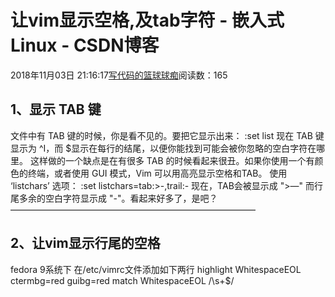 
# 让vim显示空格,及tab字符 - 嵌入式Linux - CSDN博客

2018年11月03日 21:16:17[写代码的篮球球痴](https://me.csdn.net/weiqifa0)阅读数：165



## 1、显示 TAB 键
文件中有 TAB 键的时候，你是看不见的。要把它显示出来：
:set list
现在 TAB 键显示为 ^I，而 $显示在每行的结尾，以便你能找到可能会被你忽略的空白字符在哪里。
这样做的一个缺点是在有很多 TAB 的时候看起来很丑。如果你使用一个有颜色的终端，或者使用
GUI 模式，Vim 可以用高亮显示空格和TAB。
使用 ‘listchars’ 选项：
:set listchars=tab:>-,trail:-
现在，TAB会被显示成 ">—" 而行尾多余的空白字符显示成 "-"。看起来好多了，是吧？
————————————————————————————
## 2、让vim显示行尾的空格
fedora 9系统下
在/etc/vimrc文件添加如下两行
highlight WhitespaceEOL ctermbg=red guibg=red
match WhitespaceEOL /\s\+$/

